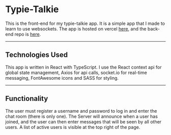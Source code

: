 # Typie-Talkie

This is the front-end for my typie-talkie app. It is a simple app that I made to learn to use websockets. The app is hosted on vercel [here](https://typie-talkie-front.vercel.app/), and the back-end repo is [here](https://github.com/JonathanDPotter/typie-talkie-back).

---

## Technologies Used

This app is written in React with TypeScript. I use the React context api for global state management, Axios for api calls, socket.io for real-time messaging, FontAwesome icons and SASS for styling.

---

## Functionality

The user must register a username and password to log in and enter the chat room (there is only one). The Server will announce when a user has joined, and the user can then enter messages that will be seen by all other users. A list of active users is visible at the top right of the page.
